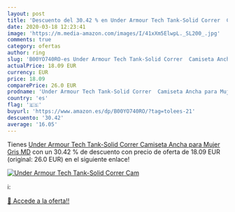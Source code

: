 ```yaml
---
layout: post
title: 'Descuento del 30.42 % en Under Armour Tech Tank-Solid Correr  Cam'
date: 2020-03-18 12:23:41
image: 'https://m.media-amazon.com/images/I/41xXm5ElwpL._SL200_.jpg'
comments: true
category: ofertas
author: ring
slug: 'B00YO740RO-es Under Armour Tech Tank-Solid Correr  Camiseta Ancha para Mujer  Gris  MD'
actualPrice: 18.09 EUR
currency: EUR
price: 18.09
comparePrice: 26.0 EUR
prodname: 'Under Armour Tech Tank-Solid Correr  Camiseta Ancha para Mujer  Gris  MD'
country: 'es'
flag: '🇪🇸'
buyurl: 'https://www.amazon.es/dp/B00YO740RO/?tag=tolees-21'
descuento: '30.42'
average: '16.05'
---
```


Tienes [Under Armour Tech Tank-Solid Correr  Camiseta Ancha para Mujer  Gris  MD](https://www.amazon.es/dp/B00YO740RO/?tag=tolees-21) con un 30.42 % de descuento con precio de oferta de 18.09 EUR (original: 26.0 EUR) en el siguiente enlace!

[![Under Armour Tech Tank-Solid Correr  Cam](https://m.media-amazon.com/images/I/41xXm5ElwpL._SL200_.jpg)](https://www.amazon.es/dp/B00YO740RO/?tag=tolees-21)

ℹ️:


[🛒 Accede a la oferta!!](https://www.amazon.es/dp/B00YO740RO/?tag=tolees-21)
